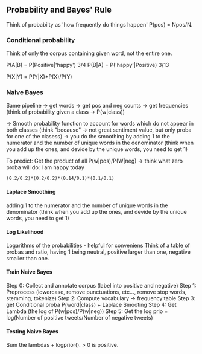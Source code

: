 ## Probability and Bayes' Rule

Think of probabilty as 'how frequently do things happen'
P(pos) = Npos/N.

### Conditional probability
Think of only the corpus containing given word, not the entire one.

P(A|B) = P(Positive|'happy') 3/4
P(B|A) = P('happy'|Positive) 3/13

P(X|Y) = P(Y|X)*P(X)/P(Y)

### Naive Bayes

Same pipeline -> get words -> get pos and neg counts -> get frequencies (think of probability given a class -> P(w|class)) 

-> Smooth probability function to account for words which do not appear in both classes (think "because" -> not great sentiment value, but only proba for one of the clasess) -> you do the smoothing by adding 1 to the numerator and the number of unique words in the denominator (think when you add up the ones, and devide by the unique words, you need to get 1)

To predict:
    Get the product of all P(w|pos)/P(W|neg) -> think what zero proba will do:
    I am happy today

    (0.2/0.2)*(0.2/0.2)*(0.14/0.1)*(0.1/0.1)

#### Laplace Smoothing
adding 1 to the numerator and the number of unique words in the denominator (think when you add up the ones, and devide by the unique words, you need to get 1)

#### Log Likelihood
Logarithms of the probabilities - helpful for conveniens
Think of a table of probas and ratio, having 1 being neutral, positive larger than one, negative smaller than one. 

#### Train Naive Bayes

Step 0: Collect and annotate corpus (label into positive and negative)
Step 1: Preprocess (lowercase, remove punctuations, etc..., remove stop words, stemming, tokenize)
Step 2: Compute vocabulary -> frequency table
Step 3: get Conditional proba P(word|class) + Laplace Smooting
Step 4: Get Lambda (the log of P(w|pos)/P(w|neg))
Step 5: Get the log prio = log(Number of positive tweets/Number of negative tweets)

#### Testing Naive Bayes

Sum the lambdas + logprior(). > 0 is positive.



